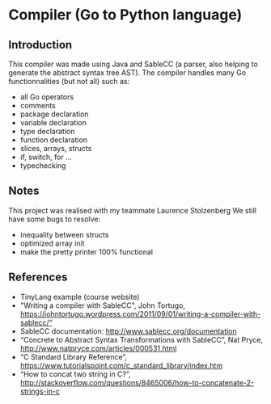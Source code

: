 
# Compiler (Go to Python language)

## Introduction
This compiler was made using Java and SableCC (a parser, also helping to generate the abstract syntax tree AST).
The compiler handles many Go functionnalities (but not all) such as:
* all Go operators
* comments
* package declaration
* variable declaration
* type declaration
* function declaration
* slices, arrays, structs
* if, switch, for ...
* typechecking

## Notes
This project was realised with my teammate Laurence Stolzenberg
We still have some bugs to resolve:
* inequality between structs
* optimized array init
* make the pretty printer 100% functional

## References
* TinyLang example (course website)
* "Writing a compiler with SableCC", John Tortugo, https://johntortugo.wordpress.com/2011/09/01/writing-a-compiler-with-sablecc/“
* SableCC documentation: http://www.sablecc.org/documentation
* “Concrete to Abstract Syntax Transformations with SableCC”, Nat Pryce, http://www.natpryce.com/articles/000531.html
* “C Standard Library Reference”, https://www.tutorialspoint.com/c_standard_library/index.htm
* “How to concat two string in C?”, http://stackoverflow.com/questions/8465006/how-to-concatenate-2-strings-in-c
